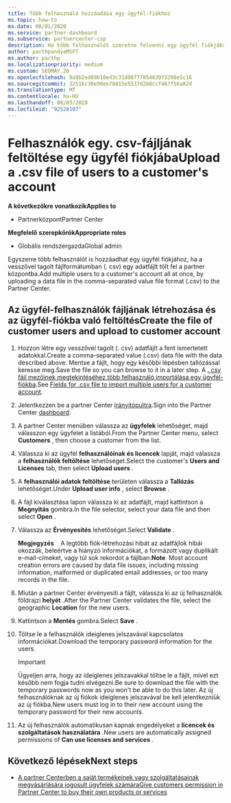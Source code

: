 ```yaml
---
title: Több felhasználó hozzáadása egy ügyfél-fiókhoz
ms.topic: how-to
ms.date: 08/01/2020
ms.service: partner-dashboard
ms.subservice: partnercenter-csp
description: Ha több felhasználót szeretne felvenni egy ügyfél fiókjába, töltse fel az adatfájlt a partner központba a vesszővel tagolt (. csv) fájlformátum használatával.
author: parthpandyaMSFT
ms.author: parthp
ms.localizationpriority: medium
ms.custom: SEOMAY.20
ms.openlocfilehash: 0a9b2ed89b10e43c31d00777054839f3208e5c16
ms.sourcegitcommit: 32516c30e90ee78415e5537d2b8ccf467f56a82d
ms.translationtype: MT
ms.contentlocale: hu-HU
ms.lasthandoff: 08/03/2020
ms.locfileid: "92528107"
---
```

# <a name="upload-a-csv-file-of-users-to-a-customers-account"></a><span data-ttu-id="e25cd-103">Felhasználók egy. csv-fájljának feltöltése egy ügyfél fiókjába</span><span class="sxs-lookup"><span data-stu-id="e25cd-103">Upload a .csv file of users to a customer's account</span></span>


<span data-ttu-id="e25cd-104">**A következőkre vonatkozik**</span><span class="sxs-lookup"><span data-stu-id="e25cd-104">**Applies to**</span></span>

- <span data-ttu-id="e25cd-105">Partnerközpont</span><span class="sxs-lookup"><span data-stu-id="e25cd-105">Partner Center</span></span>

<span data-ttu-id="e25cd-106">**Megfelelő szerepkörök**</span><span class="sxs-lookup"><span data-stu-id="e25cd-106">**Appropriate roles**</span></span>

- <span data-ttu-id="e25cd-107">Globális rendszergazda</span><span class="sxs-lookup"><span data-stu-id="e25cd-107">Global admin</span></span>

<span data-ttu-id="e25cd-108">Egyszerre több felhasználót is hozzáadhat egy ügyfél fiókjához, ha a vesszővel tagolt fájlformátumban (. csv) egy adatfájlt tölt fel a partner központba.</span><span class="sxs-lookup"><span data-stu-id="e25cd-108">Add multiple users to a customer's account all at once, by uploading a data file in the comma-separated value file format (.csv) to the Partner Center.</span></span> 

## <a name="create-the-file-of-customer-users-and-upload-to-customer-account"></a><span data-ttu-id="e25cd-109">Az ügyfél-felhasználók fájljának létrehozása és az ügyfél-fiókba való feltöltés</span><span class="sxs-lookup"><span data-stu-id="e25cd-109">Create the file of customer users and upload to customer account</span></span>

1. <span data-ttu-id="e25cd-110">Hozzon létre egy vesszővel tagolt (. csv) adatfájlt a fent ismertetett adatokkal.</span><span class="sxs-lookup"><span data-stu-id="e25cd-110">Create a comma-separated value (.csv) data file with the data described above.</span></span> <span data-ttu-id="e25cd-111">Mentse a fájlt, hogy egy későbbi lépésben tallózással keresse meg.</span><span class="sxs-lookup"><span data-stu-id="e25cd-111">Save the file so you can browse to it in a later step.</span></span> <span data-ttu-id="e25cd-112">A [. csv fájl mezőinek megtekintéséhez több felhasználó importálása egy ügyfél-fiókba](file-customer-users.md).</span><span class="sxs-lookup"><span data-stu-id="e25cd-112">See [Fields for .csv file to import multiple users for a customer account](file-customer-users.md).</span></span> 

2. <span data-ttu-id="e25cd-113">Jelentkezzen be a partner Center [irányítópultra](https://partner.microsoft.com/dashboard).</span><span class="sxs-lookup"><span data-stu-id="e25cd-113">Sign into the Partner Center [dashboard](https://partner.microsoft.com/dashboard).</span></span>

3. <span data-ttu-id="e25cd-114">A partner Center menüben válassza az **ügyfelek** lehetőséget, majd válasszon egy ügyfelet a listából.</span><span class="sxs-lookup"><span data-stu-id="e25cd-114">From the Partner Center menu, select **Customers** , then choose a customer from the list.</span></span>

4. <span data-ttu-id="e25cd-115">Válassza ki az ügyfél **felhasználóinak és licencek** lapját, majd válassza a **felhasználók feltöltése** lehetőséget.</span><span class="sxs-lookup"><span data-stu-id="e25cd-115">Select the customer's **Users and Licenses** tab, then select **Upload users** .</span></span>

5. <span data-ttu-id="e25cd-116">A **felhasználói adatok feltöltése** területen válassza a **Tallózás** lehetőséget.</span><span class="sxs-lookup"><span data-stu-id="e25cd-116">Under **Upload user info** , select **Browse** .</span></span>

6. <span data-ttu-id="e25cd-117">A fájl kiválasztása lapon válassza ki az adatfájlt, majd kattintson a **Megnyitás** gombra.</span><span class="sxs-lookup"><span data-stu-id="e25cd-117">In the file selector, select your data file and then select **Open** .</span></span>

7. <span data-ttu-id="e25cd-118">Válassza az **Érvényesítés** lehetőséget.</span><span class="sxs-lookup"><span data-stu-id="e25cd-118">Select **Validate** .</span></span>

    <span data-ttu-id="e25cd-119">**Megjegyzés**    A legtöbb fiók-létrehozási hibát az adatfájlok hibái okozzák, beleértve a hiányzó információkat, a formázott vagy duplikált e-mail-címeket, vagy túl sok rekordot a fájlban.</span><span class="sxs-lookup"><span data-stu-id="e25cd-119">**Note**  Most account creation errors are caused by data file issues, including missing information, malformed or duplicated email addresses, or too many records in the file.</span></span>

8. <span data-ttu-id="e25cd-120">Miután a partner Center érvényesíti a fájlt, válassza ki az új felhasználók földrajzi **helyét** .</span><span class="sxs-lookup"><span data-stu-id="e25cd-120">After the Partner Center validates the file, select the geographic **Location** for the new users.</span></span>
9. <span data-ttu-id="e25cd-121">Kattintson a **Mentés** gombra.</span><span class="sxs-lookup"><span data-stu-id="e25cd-121">Select **Save** .</span></span>
10. <span data-ttu-id="e25cd-122">Töltse le a felhasználók ideiglenes jelszavával kapcsolatos információkat.</span><span class="sxs-lookup"><span data-stu-id="e25cd-122">Download the temporary password information for the users.</span></span>

    >[!IMPORTANT]
    > <span data-ttu-id="e25cd-123">Ügyeljen arra, hogy az ideiglenes jelszavakkal töltse le a fájlt, mivel ezt később nem fogja tudni elvégezni.</span><span class="sxs-lookup"><span data-stu-id="e25cd-123">Be sure to download the file with the temporary passwords now as you won't be able to do this later.</span></span> <span data-ttu-id="e25cd-124">Az új felhasználóknak az új fiókok ideiglenes jelszavával be kell jelentkezniük az új fiókba.</span><span class="sxs-lookup"><span data-stu-id="e25cd-124">New users must log in to their new account using the temporary password for their new accounts.</span></span>

11. <span data-ttu-id="e25cd-125">Az új felhasználók automatikusan kapnak engedélyeket a **licencek és szolgáltatások használatára** .</span><span class="sxs-lookup"><span data-stu-id="e25cd-125">New users are automatically assigned permissions of **Can use licenses and services** .</span></span> 

## <a name="next-steps"></a><span data-ttu-id="e25cd-126">Következő lépések</span><span class="sxs-lookup"><span data-stu-id="e25cd-126">Next steps</span></span>

- [<span data-ttu-id="e25cd-127">A partner Centerben a saját termékeinek vagy szolgáltatásainak megvásárlására jogosult ügyfelek számára</span><span class="sxs-lookup"><span data-stu-id="e25cd-127">Give customers permission in Partner Center to buy their own products or services</span></span>](give-customers-permission.md)
